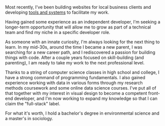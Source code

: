 Most recently, I've been building websites for local business clients and developing [tools and systems](https://github.com/metamodern-design/) to facilitate my work. 

Having gained some experience as an independent developer, I'm seeking a longer-term opportunity that will allow me to grow as part of a technical team and find my niche in a specific developer role.

As someone with an innate curiosity, I'm always looking for the next thing to learn. In my mid-30s, around the time I became a new parent, I was searching for a new career path, and I rediscovered a passion for building things with code. After a couple years focused on skill-building (and parenting), I am ready to take my work to the next professional level.

Thanks to a string of computer science classes in high school and college, I have a strong command of programming fundamentals. I also gained experience working with data in various forms through my research methods coursework and some online data science courses. I've put all of that together with my interest in visual design to become a competent front-end developer, and I'm now working to expand my knowledge so that I can claim the "full-stack" label.

For what it's worth, I hold a bachelor's degree in environmental science and a master's in sociology.
